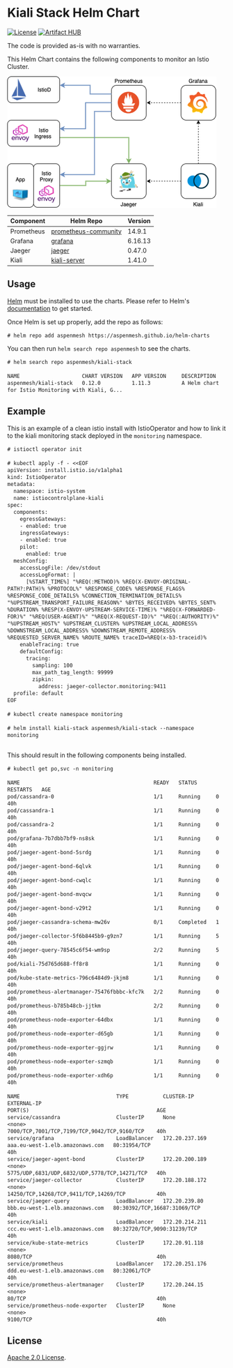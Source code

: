# Kiali Stack Helm Chart

[![License](https://img.shields.io/badge/License-Apache%202.0-blue.svg)](https://opensource.org/licenses/Apache-2.0)
[![Artifact HUB](https://img.shields.io/endpoint?url=https://artifacthub.io/badge/repository/grafana)](https://artifacthub.io/packages/search?repo=grafana)

The code is provided as-is with no warranties.

This Helm Chart contains the following components to monitor an Istio Cluster.

![Kiali Stack Components](./imgs/stack.png "Kiali Stack Components")


|Component|Helm Repo|Version|
|---------|--------|-------|
|Prometheus|[prometheus-community](https://prometheus-community.github.io/helm-charts)|14.9.1|
|Grafana|[grafana](https://grafana.github.io/helm-charts)|6.16.13|
|Jaeger|[jaeger](https://jaegertracing.github.io/helm-charts)|0.47.0|
|Kiali|[kiali-server](https://kiali.org/helm-charts)|1.41.0|

## Usage

[Helm](https://helm.sh) must be installed to use the charts.
Please refer to Helm's [documentation](https://helm.sh/docs/) to get started.

Once Helm is set up properly, add the repo as follows:

```console
# helm repo add aspenmesh https://aspenmesh.github.io/helm-charts
```

You can then run `helm search repo aspenmesh` to see the charts.

```console
# helm search repo aspenmesh/kiali-stack

NAME                    CHART VERSION   APP VERSION     DESCRIPTION                                       
aspenmesh/kiali-stack   0.12.0          1.11.3          A Helm chart for Istio Monitoring with Kiali, G...
```

## Example

This is an example of a clean istio install with IstioOperator and how to link it to the kiali monitoring stack deployed in the `monitoring` namespace.

```console
# istioctl operator init

# kubectl apply -f - <<EOF
apiVersion: install.istio.io/v1alpha1
kind: IstioOperator
metadata:
  namespace: istio-system
  name: istiocontrolplane-kiali
spec:
  components: 
    egressGateways: 
    - enabled: true
    ingressGateways: 
    - enabled: true
    pilot:
      enabled: true
  meshConfig:
    accessLogFile: /dev/stdout
    accessLogFormat: |
      [%START_TIME%] "%REQ(:METHOD)% %REQ(X-ENVOY-ORIGINAL-PATH?:PATH)% %PROTOCOL%" %RESPONSE_CODE% %RESPONSE_FLAGS% %RESPONSE_CODE_DETAILS% %CONNECTION_TERMINATION_DETAILS% "%UPSTREAM_TRANSPORT_FAILURE_REASON%" %BYTES_RECEIVED% %BYTES_SENT% %DURATION% %RESP(X-ENVOY-UPSTREAM-SERVICE-TIME)% "%REQ(X-FORWARDED-FOR)%" "%REQ(USER-AGENT)%" "%REQ(X-REQUEST-ID)%" "%REQ(:AUTHORITY)%" "%UPSTREAM_HOST%" %UPSTREAM_CLUSTER% %UPSTREAM_LOCAL_ADDRESS% %DOWNSTREAM_LOCAL_ADDRESS% %DOWNSTREAM_REMOTE_ADDRESS% %REQUESTED_SERVER_NAME% %ROUTE_NAME% traceID=%REQ(x-b3-traceid)%
    enableTracing: true
    defaultConfig:
      tracing:
        sampling: 100
        max_path_tag_length: 99999
        zipkin:
          address: jaeger-collector.monitoring:9411
  profile: default
EOF

# kubectl create namespace monitoring

# helm install kiali-stack aspenmesh/kiali-stack --namespace monitoring
  
```

This should result in the following components being installed.

```console
# kubectl get po,svc -n monitoring

NAME                                           READY   STATUS      RESTARTS   AGE
pod/cassandra-0                                1/1     Running     0          40h
pod/cassandra-1                                1/1     Running     0          40h
pod/cassandra-2                                1/1     Running     0          40h
pod/grafana-7b7dbb7bf9-ns8sk                   1/1     Running     0          40h
pod/jaeger-agent-bond-5srdg                    1/1     Running     0          40h
pod/jaeger-agent-bond-6qlvk                    1/1     Running     0          40h
pod/jaeger-agent-bond-cwqlc                    1/1     Running     0          40h
pod/jaeger-agent-bond-mvqcw                    1/1     Running     0          40h
pod/jaeger-agent-bond-v29t2                    1/1     Running     0          40h
pod/jaeger-cassandra-schema-mw26v              0/1     Completed   1          40h
pod/jaeger-collector-5f6b8445b9-g9zn7          1/1     Running     5          40h
pod/jaeger-query-78545c6f54-wm9sp              2/2     Running     5          40h
pod/kiali-75d765d688-ff8r8                     1/1     Running     0          40h
pod/kube-state-metrics-796c6484d9-jkjm8        1/1     Running     0          40h
pod/prometheus-alertmanager-75476fbbbc-kfc7k   2/2     Running     0          40h
pod/prometheus-b785b48cb-jjtkm                 2/2     Running     0          40h
pod/prometheus-node-exporter-64dbx             1/1     Running     0          40h
pod/prometheus-node-exporter-d65gb             1/1     Running     0          40h
pod/prometheus-node-exporter-ggjrw             1/1     Running     0          40h
pod/prometheus-node-exporter-szmqb             1/1     Running     0          40h
pod/prometheus-node-exporter-xdh6p             1/1     Running     0          40h

NAME                               TYPE           CLUSTER-IP       EXTERNAL-IP                                                               PORT(S)                                         AGE
service/cassandra                  ClusterIP      None             <none>                                                                    7000/TCP,7001/TCP,7199/TCP,9042/TCP,9160/TCP    40h
service/grafana                    LoadBalancer   172.20.237.169   aaa.eu-west-1.elb.amazonaws.com   80:31954/TCP                                    40h
service/jaeger-agent-bond          ClusterIP      172.20.200.189   <none>                                                                    5775/UDP,6831/UDP,6832/UDP,5778/TCP,14271/TCP   40h
service/jaeger-collector           ClusterIP      172.20.188.172   <none>                                                                    14250/TCP,14268/TCP,9411/TCP,14269/TCP          40h
service/jaeger-query               LoadBalancer   172.20.239.80    bbb.eu-west-1.elb.amazonaws.com   80:30392/TCP,16687:31069/TCP                    40h
service/kiali                      LoadBalancer   172.20.214.211   ccc.eu-west-1.elb.amazonaws.com   80:32720/TCP,9090:31239/TCP                     40h
service/kube-state-metrics         ClusterIP      172.20.91.118    <none>                                                                    8080/TCP                                        40h
service/prometheus                 LoadBalancer   172.20.251.176   ddd.eu-west-1.elb.amazonaws.com   80:32061/TCP                                    40h
service/prometheus-alertmanager    ClusterIP      172.20.244.15    <none>                                                                    80/TCP                                          40h
service/prometheus-node-exporter   ClusterIP      None             <none>                                                                    9100/TCP                                        40h

```

## License

<!-- Keep full URL links to repo files because this README syncs from main to gh-pages.  -->
[Apache 2.0 License](https://github.com/aspenmesh/helm-charts/blob/main/LICENSE).